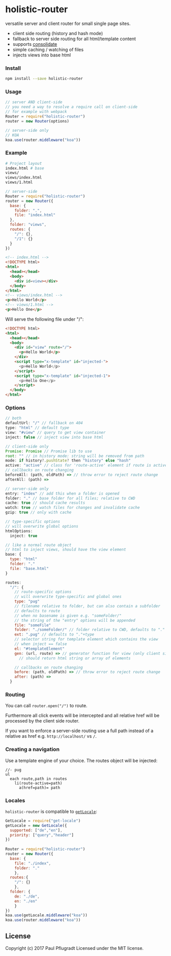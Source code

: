 # holistic-router

versatile server and client router for small single page sites.

- client side routing (history and hash mode)
- fallback to server side routing for all html/template content
- supports [consolidate](https://github.com/tj/consolidate.js/)
- simple caching / watching of files
- injects views into base html

### Install

```sh
npm install --save holistic-router
```

### Usage

```js
// server AND client-side
// you need a way to resolve a require call on client-side
// for example with webpack
Router = require("holistic-router")
router = new Router(options)

// server-side only
// KOA
koa.use(router.middleware("koa"))
```

### Example
```sh
# Project layout
index.html # base
views/
views/index.html
views/1.html
```
```js
// server-side
Router = require("holistic-router")
router = new Router({
  base: {
    folder: ".",
    file: "index.html"
  },
  folder: "views",
  routes: {
    "/": {},
    "/1": {}
  }
})
```
```html
<!-- index.html -->
<!DOCTYPE html>
<html>
  <head></head>
  <body>
    <div id=view></div>
  </body>
</html>
<!-- views/index.html -->
<p>Hello World</p>
<!-- views/1.html -->
<p>Hello One</p>
```
Will serve the following file under "/":
```html
<!DOCTYPE html>
<html>
  <head></head>
  <body>
    <div id="view" route="/">
      <p>Hello World</p>
    </div>
    <script type="x-template" id="injected-">
      <p>Hello World</p>
    </script>
    <script type="x-template" id="injected-1">
      <p>Hello One</p>
    </script>
  </body>
</html>
```

### Options
```js
// both
defaultUrl: "/" // fallback on 404
type: "html" // default type
view: "#view" // query to get view container
inject: false // inject view into base html

// client-side only
Promise: Promise // Promise lib to use
root: "" // in history mode: string will be removed from path
mode: if history?.pushState? then "history" else "hash" 
active: "active" // class for 'route-active' element if route is active
// callbacks on route changing
beforeAll: (path, oldPath) => // throw error to reject route change
afterAll: (path) =>

// server-side only
entry: "index" // add this when a folder is opened
folder: "." // base folder for all files; relative to CWD
cache: true // should cache results
watch: true // watch files for changes and invalidate cache
gzip: true // only with cache

// type-specific options
// will overwrite global options
htmlOptions:
  inject: true

// like a normal route object
// html to inject views, should have the view element
base: {
  type: "html"
  folder: "."
  file: "base.html"
}

routes:
  "/": {
    // route-specific options
    // will overwrite type-specific and global ones
    type: "pug"
    // filename relative to folder, but can also contain a subfolder
    // defaults to route
    // when no basename is given e.g. "someFolder/"
    // the string of the "entry" options will be appended
    file: "someFile" 
    folder: "./someFolder/" // folder relative to CWD, defaults to "."
    ext: ".pug" // defaults to "."+type
    // selector string for template element which contains the view
    // when inject == false
    el: "#templateElement" 
    gen: (url, route) => // generator function for view (only client side)
      // should return html string or array of elements

    // callbacks on route changing
    before: (path, oldPath) => // throw error to reject route change
    after: (path) =>
  }
```
### Routing

You can call `router.open("/")` to route. 

Furthermore all click events will be intercepted and all relative href will be processed by the client side router.

If you want to enforce a server-side routing use a full path instead of a relative as href e.g. `http://localhost/` vs `/`.

### Creating a navigation
Use a template engine of your choice.
The routes object will be injected:
```pug
//- pug
ul
  each route,path in routes
    li(route-active=path)
      a(href=path)= path
```

### Locales

`holistic-router` is compatible to [`getLocale`](https://github.com/paulpflug/getLocale):
```js
GetLocale = require("get-locale")
getLocale = new GetLocale({
  supported: ["de","en"],
  priority: ["query","header"]
})
  
Router = require("holistic-router")
router = new Router({
  base: {
    file: "./index",
    folder: "."
    }, 
  routes:{
    "/": {}
    },
  folder: {
    de: "./de",
    en: "./en"
    }
})
koa.use(getLocale.middleware("koa"))
koa.use(router.middleware("koa"))
```


## License
Copyright (c) 2017 Paul Pflugradt
Licensed under the MIT license.
